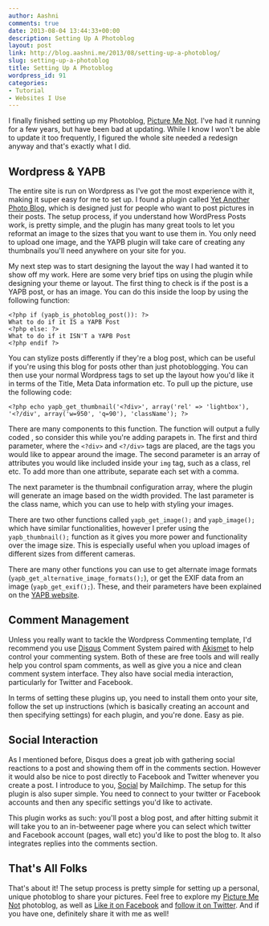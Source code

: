 ```yaml
---
author: Aashni
comments: true
date: 2013-08-04 13:44:33+00:00
description: Setting Up A Photoblog
layout: post
link: http://blog.aashni.me/2013/08/setting-up-a-photoblog/
slug: setting-up-a-photoblog
title: Setting Up A Photoblog
wordpress_id: 91
categories:
- Tutorial
- Websites I Use
---
```


I finally finished setting up my Photoblog, [Picture Me Not](http://www.picturemenot.com). I've had it running for a few years, but have been bad at updating. While I know I won't be able to update it too frequently, I figured the whole site needed a redesign anyway and that's exactly what I did.





## Wordpress & YAPB





The entire site is run on Wordpress as I've got the most experience with it, making it super easy for me to set up. I found a plugin called [Yet Another Photo Blog](http://johannes.jarolim.com/blog/wordpress/yet-another-photoblog/), which is designed just for people who want to post pictures in their posts. The setup process, if you understand how WordPress Posts work, is pretty simple, and the plugin has many great tools to let you reformat an image to the sizes that you want to use them in. You only need to upload one image, and the YAPB plugin will take care of creating any thumbnails you'll need anywhere on your site for you.





My next step was to start designing the layout the way I had wanted it to show off my work. Here are some very brief tips on using the plugin while designing your theme or layout. The first thing to check is if the post is a YAPB post, or has an image. You can do this inside the loop by using the following function:




    
    <?php if (yapb_is_photoblog_post()): ?>
    What to do if it IS a YAPB Post
    <?php else: ?>
    What to do if it ISN'T a YAPB Post
    <?php endif ?>





You can stylize posts differently if they're a blog post, which can be useful if you're using this blog for posts other than just photoblogging. You can then use your normal Wordpress tags to set up the layout how you'd like it in terms of the Title, Meta Data information etc. To pull up the picture, use the following code:




    
    <?php echo yapb_get_thumbnail('<?div>', array('rel' => 'lightbox'), '<?/div', array('w=950', 'q=90'), 'className'); ?>





There are many components to this function. The function will output a fully coded <img src="">, so consider this while you're adding parapets in. The first and third parameter, where the `<?div>` and `<?/div>` tags are placed, are the tags you would like to appear around the image. The second parameter is an array of attributes you would like included inside your `img` tag, such as a class, rel etc. To add more than one attribute, separate each set with a comma.





The next parameter is the thumbnail configuration array, where the plugin will generate an image based on the width provided. The last parameter is the class name, which you can use to help with styling your images.





There are two other functions called `yapb_get_image();` and `yapb_image();` which have similar functionalities, however I prefer using the `yapb_thumbnail();` function as it gives you more power and functionality over the image size. This is especially useful when you upload images of different sizes from different cameras.





There are many other functions you can use to get alternate image formats (`yapb_get_alternative_image_formats();`), or get the EXIF data from an image (`yapb_get_exif();`). These, and their parameters have been explained on the [YAPB website](http://johannes.jarolim.com/blog/wordpress/yet-another-photoblog/yapb-template-functions/).





## Comment Management




Unless you really want to tackle the Wordpress Commenting template, I'd recommend you use [Disqus](http://disqus.com/) Comment System paired with [Akismet](http://akismet.com/?return=true) to help control your commenting system. Both of these are free tools and will really help you control spam comments, as well as give you a nice and clean comment system interface. They also have social media interaction, particularly for Twitter and Facebook.





In terms of setting these plugins up, you need to install them onto your site, follow the set up instructions (which is basically creating an account and then specifying settings) for each plugin, and you're done. Easy as pie.





## Social Interaction




As I mentioned before, Disqus does a great job with gathering social reactions to a post and showing them off in the comments section. However it would also be nice to post directly to Facebook and Twitter whenever you create a post. I introduce to you, [Social](http://mailchimp.com/social-plugin-for-wordpress/) by Mailchimp. The setup for this plugin is also super simple. You need to connect to your twitter or Facebook accounts and then any specific settings you'd like to activate.





This plugin works as such: you'll post a blog post, and after hitting submit it will take you to an in-betweener page where you can select which twitter and Facebook account (pages, wall etc) you'd like to post the blog to. It also integrates replies into the comments section.





## That's All Folks




That's about it! The setup process is pretty simple for setting up a personal, unique photoblog to share your pictures. Feel free to explore my [Picture Me Not](http://www.picturemenot.com/) photoblog, as well as [Like it on Facebook](http://www.facebook.com/picturemenot) and [follow it on Twitter](http://www.twitter.com/picturemenot). And if you have one, definitely share it with me as well!
